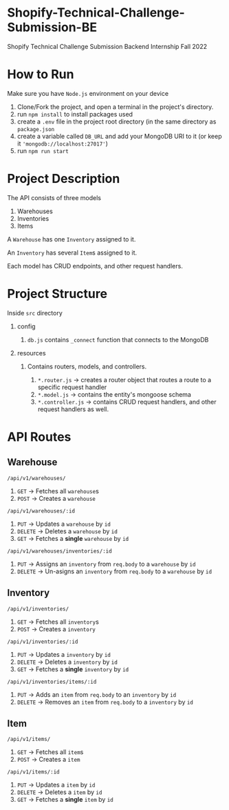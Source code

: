 # Shopify-Technical-Challenge-Submission-BE
Shopify Technical Challenge Submission Backend Internship Fall 2022

# How to Run

Make sure you have `Node.js` environment on your device

1. Clone/Fork the project, and open a terminal in the project's directory.
2. run `npm install` to install packages used
3. create a `.env` file in the project root directory (in the same directory as `package.json`
4. create a variable called `DB_URL` and add your MongoDB URI to it (or keep it `'mongodb://localhost:27017'`)
5. run `npm run start`

# Project Description

The API consists of three models

1. Warehouses
2. Inventories
3. Items

A `Warehouse` has one `Inventory` assigned to it.

An `Inventory` has several `Item`s assigned to it.

Each model has CRUD endpoints, and other request handlers.

# Project Structure

Inside `src` directory

1. config

    1. `db.js` contains `_connect` function that connects to the MongoDB

2. resources
    
    1. Contains routers, models, and controllers.
    
        1. `*.router.js` -> creates a router object that routes a route to a specific request handler
        2. `*.model.js` -> contains the entity's mongoose schema
        3. `*.controller.js` -> contains CRUD request handlers, and other request handlers as well. 


# API Routes

## Warehouse

`/api/v1/warehouses/`

1. `GET` -> Fetches all `warehouse`s
2. `POST` -> Creates a `warehouse`

`/api/v1/warehouses/:id`
1. `PUT` -> Updates a `warehouse` by `id`
2. `DELETE` -> Deletes a `warehouse` by `id`
3. `GET` -> Fetches a **single** `warehouse` by `id`

`/api/v1/warehouses/inventories/:id`

1. `PUT` -> Assigns an `inventory` from `req.body` to a `warehouse` by `id`
2. `DELETE` -> Un-asigns an `inventory` from `req.body` to a `warehouse` by `id`

## Inventory

`/api/v1/inventories/`

1. `GET` -> Fetches all `inventory`s
2. `POST` -> Creates a `inventory`

`/api/v1/inventories/:id`
1. `PUT` -> Updates a `inventory` by `id`
2. `DELETE` -> Deletes a `inventory` by `id`
3. `GET` -> Fetches a **single** `inventory` by `id`

`/api/v1/inventories/items/:id`

1. `PUT` -> Adds an `item` from `req.body` to an `inventory` by `id`
2. `DELETE` -> Removes an `item` from `req.body` to a `inventory` by `id`

## Item

`/api/v1/items/`

1. `GET` -> Fetches all `item`s
2. `POST` -> Creates a `item`

`/api/v1/items/:id`
1. `PUT` -> Updates a `item` by `id`
2. `DELETE` -> Deletes a `item` by `id`
3. `GET` -> Fetches a **single** `item` by `id`
